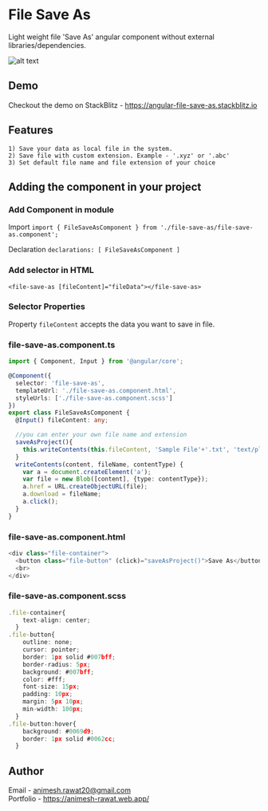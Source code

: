 # File Save As

Light weight file 'Save As' angular component without external libraries/dependencies.

![alt text](img/file-save-as.png)

## Demo

Checkout the demo on StackBlitz - https://angular-file-save-as.stackblitz.io

## Features
```
1) Save your data as local file in the system.
2) Save file with custom extension. Example - '.xyz' or '.abc'
3) Set default file name and file extension of your choice
```

## Adding the component in your project

### Add Component in module
Import
`
import { FileSaveAsComponent } from './file-save-as/file-save-as.component';
`

Declaration
`
declarations: [
    FileSaveAsComponent
  ]
`

### Add selector in HTML
```
<file-save-as [fileContent]="fileData"></file-save-as>
```

### Selector Properties
Property `fileContent` accepts the data you want to save in file.

### file-save-as.component.ts
``` typescript
import { Component, Input } from '@angular/core';

@Component({
  selector: 'file-save-as',
  templateUrl: './file-save-as.component.html',
  styleUrls: ['./file-save-as.component.scss']
})
export class FileSaveAsComponent {
  @Input() fileContent: any;

  //you can enter your own file name and extension
  saveAsProject(){
    this.writeContents(this.fileContent, 'Sample File'+'.txt', 'text/plain');
  }
  writeContents(content, fileName, contentType) {
    var a = document.createElement('a');
    var file = new Blob([content], {type: contentType});
    a.href = URL.createObjectURL(file);
    a.download = fileName;
    a.click();
  }
}

```

### file-save-as.component.html
``` typescript
<div class="file-container">
  <button class="file-button" (click)="saveAsProject()">Save As</button>
  <br>
</div>
```

### file-save-as.component.scss
``` typescript
.file-container{
    text-align: center;
  }
.file-button{
    outline: none;
    cursor: pointer;
    border: 1px solid #007bff;
    border-radius: 5px;
    background: #007bff;
    color: #fff;
    font-size: 15px;
    padding: 10px;
    margin: 5px 10px;
    min-width: 100px;
  }
.file-button:hover{
    background: #0069d9;
    border: 1px solid #0062cc;
  }
```


## Author

Email - animesh.rawat20@gmail.com \
Portfolio - https://animesh-rawat.web.app/ 

